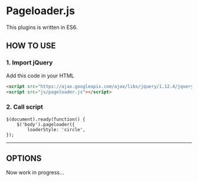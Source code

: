 # Pageloader.js

This plugins is written in ES6.

## HOW TO USE

### 1. Import jQuery
Add this code in your HTML

```html
<script src="https://ajax.googleapis.com/ajax/libs/jquery/1.12.4/jquery.min.js"></script>
<script src="js/pageloader.js"></script>
```


### 2. Call script

```script
$(document).ready(function() {
    $('body').pageloader({
        loaderStyle: 'circle',
});
```

***

## OPTIONS

Now work in progress...